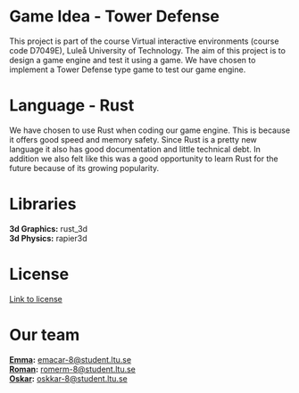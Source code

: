 # Game Idea - Tower Defense
This project is part of the course Virtual interactive environments (course code D7049E), Luleå University of Technology. The aim of this project is to design a game engine and test it using a game. We have chosen to implement a Tower Defense type game to test our game engine.

# Language - Rust
We have chosen to use Rust when coding our game engine. This is because it offers good speed and memory safety. Since Rust is a pretty new language it also has good documentation and little technical debt. In addition we also felt like this was a good opportunity to learn Rust for the future because of its growing popularity.

# Libraries
**3d Graphics:** rust_3d    
**3d Physics:** rapier3d

# License
[Link to license](https://github.com/Cloud327/D7049E/blob/main/LICENSE.md)

# Our team
**[Emma](https://github.com/emmeth99):** emacar-8@student.ltu.se  
**[Roman](https://github.com/Cloud327):** romerm-8@student.ltu.se     
**[Oskar](https://github.com/tomatis55):** oskkar-8@student.ltu.se   


